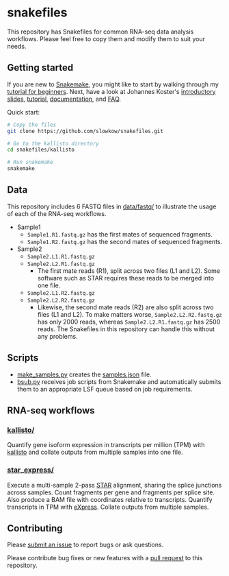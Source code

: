 # snakefiles

This repository has Snakefiles for common RNA-seq data analysis workflows.
Please feel free to copy them and modify them to suit your needs.


## Getting started

If you are new to [Snakemake], you might like to start by walking through my
[tutorial for beginners][beginners]. Next, have a look at Johannes Koster's
[introductory slides][slides], [tutorial], [documentation], and [FAQ].

Quick start:

```bash
# Copy the files
git clone https://github.com/slowkow/snakefiles.git

# Go to the kallisto directory
cd snakefiles/kallisto

# Run snakemake
snakemake
```

## Data

This repository includes 6 FASTQ files in [data/fastq/][fastq] to illustrate
the usage of each of the RNA-seq workflows.

- Sample1
    - `Sample1.R1.fastq.gz` has the first mates of sequenced fragments.
    - `Sample1.R2.fastq.gz` has the second mates of sequenced fragments.
- Sample2
    - `Sample2.L1.R1.fastq.gz`
    - `Sample2.L2.R1.fastq.gz`
        - The first mate reads (R1), split across two files (L1 and L2). Some
          software such as STAR requires these reads to be merged into one file.
    - `Sample2.L1.R2.fastq.gz`
    - `Sample2.L2.R2.fastq.gz`
        - Likewise, the second mate reads (R2) are also split across two files
          (L1 and L2). To make matters worse, `Sample2.L2.R2.fastq.gz` has only
          2000 reads, whereas `Sample2.L2.R1.fastq.gz` has 2500 reads. The
          Snakefiles in this repository can handle this without any problems.

[fastq]: https://github.com/slowkow/snakefiles/tree/master/data/fastq


## Scripts

- [make_samples.py][make_samples] creates the [samples.json][samples] file.
- [bsub.py][bsub] receives job scripts from Snakemake and automatically
  submits them to an appropriate LSF queue based on job requirements.

[make_samples]: https://github.com/slowkow/snakefiles/tree/master/make_samples.py
[samples]: https://github.com/slowkow/snakefiles/tree/master/samples.json
[bsub]: https://github.com/slowkow/snakefiles/tree/master/bsub.py


## RNA-seq workflows


### [kallisto/][1]

[1]: https://github.com/slowkow/snakefiles/tree/master/kallisto

Quantify gene isoform expression in transcripts per million (TPM) with
[kallisto] and collate outputs from multiple samples into one file.


### [star_express/][3]

[3]: https://github.com/slowkow/snakefiles/tree/master/star_express

Execute a multi-sample 2-pass [STAR] alignment, sharing the splice junctions
across samples. Count fragments per gene and fragments per splice site. Also
produce a BAM file with coordinates relative to transcripts. Quantify
transcripts in TPM with [eXpress]. Collate outputs from multiple samples.


## Contributing

Please [submit an issue][issues] to report bugs or ask questions.

Please contribute bug fixes or new features with a [pull request][pull] to
this repository.

[issues]: https://github.com/slowkow/snakefiles/issues
[pull]: https://help.github.com/articles/using-pull-requests/

[kallisto]: https://github.com/pachterlab/kallisto
[STAR]: https://github.com/alexdobin/STAR
[eXpress]: http://bio.math.berkeley.edu/eXpress/overview.html
[cc0]: https://creativecommons.org/publicdomain/zero/1.0/

[beginners]: http://slowkow.com/notes/snakemake-tutorial/

[Snakemake]: https://bitbucket.org/snakemake/snakemake/wiki/Home
[slides]: http://slides.com/johanneskoester/deck-1
[tutorial]: http://htmlpreview.github.io/?https://bitbucket.org/snakemake/snakemake/raw/master/snakemake-tutorial.html
[documentation]: https://bitbucket.org/snakemake/snakemake/wiki/Documentation
[FAQ]: https://bitbucket.org/snakemake/snakemake/wiki/FAQ
